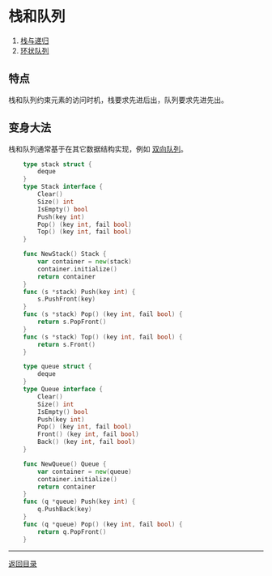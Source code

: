 # 栈和队列
 1. [栈与递归](03-A.md)
 2. [环状队列](03-B.md)
 
## 特点
栈和队列约束元素的访问时机，栈要求先进后出，队列要求先进先出。
 
## 变身大法
栈和队列通常基于在其它数据结构实现，例如 [双向队列](../02/02-B.md)。
```go
	type stack struct {
		deque
	}
	type Stack interface {
		Clear()
		Size() int
		IsEmpty() bool
		Push(key int)
		Pop() (key int, fail bool)
		Top() (key int, fail bool)
	}

	func NewStack() Stack {
		var container = new(stack)
		container.initialize()
		return container
	}
	func (s *stack) Push(key int) {
		s.PushFront(key)
	}
	func (s *stack) Pop() (key int, fail bool) {
		return s.PopFront()
	}
	func (s *stack) Top() (key int, fail bool) {
		return s.Front()
	}
```
```go
	type queue struct {
		deque
	}
	type Queue interface {
		Clear()
		Size() int
		IsEmpty() bool
		Push(key int)
		Pop() (key int, fail bool)
		Front() (key int, fail bool)
		Back() (key int, fail bool)
	}

	func NewQueue() Queue {
		var container = new(queue)
		container.initialize()
		return container
	}
	func (q *queue) Push(key int) {
		q.PushBack(key)
	}
	func (q *queue) Pop() (key int, fail bool) {
		return q.PopFront()
	}
```

---
[返回目录](../index.md)